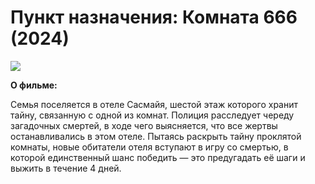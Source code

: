 # Пункт назначения: Комната 666 (2024)
![](https://avatars.mds.yandex.net/get-kinopoisk-image/10835644/9f352dcb-a9a3-4406-9e9f-d7c8448eeed7/1920x)

**О фильме:**

Семья поселяется в отеле Сасмайя, шестой этаж которого хранит тайну, связанную с одной из комнат. Полиция расследует череду загадочных смертей, в ходе чего выясняется, что все жертвы останавливались в этом отеле. Пытаясь раскрыть тайну проклятой комнаты, новые обитатели отеля вступают в игру со смертью, в которой единственный шанс победить — это предугадать её шаги и выжить в течение 4 дней.
